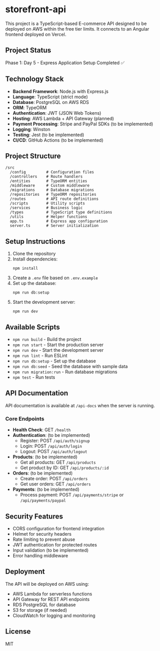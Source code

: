 # storefront-api

This project is a TypeScript-based E-commerce API designed to be deployed on AWS within the free tier limits. It connects to an Angular frontend deployed on Vercel.

## Project Status

Phase 1: Day 5 - Express Application Setup Completed ✅

## Technology Stack

- **Backend Framework**: Node.js with Express.js
- **Language**: TypeScript (strict mode)
- **Database**: PostgreSQL on AWS RDS
- **ORM**: TypeORM
- **Authentication**: JWT (JSON Web Tokens)
- **Hosting**: AWS Lambda + API Gateway (planned)
- **Payment Processing**: Stripe and PayPal SDKs (to be implemented)
- **Logging**: Winston
- **Testing**: Jest (to be implemented)
- **CI/CD**: GitHub Actions (to be implemented)

## Project Structure

```
/src
  /config         # Configuration files
  /controllers    # Route handlers
  /entities       # TypeORM entities
  /middleware     # Custom middleware
  /migrations     # Database migrations
  /repositories   # TypeORM repositories
  /routes         # API route definitions
  /scripts        # Utility scripts
  /services       # Business logic
  /types          # TypeScript type definitions
  /utils          # Helper functions
  app.ts          # Express app configuration
  server.ts       # Server initialization
```

## Setup Instructions

1. Clone the repository
2. Install dependencies:
   ```
   npm install
   ```
3. Create a `.env` file based on `.env.example`
4. Set up the database:
   ```
   npm run db:setup
   ```
5. Start the development server:
   ```
   npm run dev
   ```

## Available Scripts

- `npm run build` - Build the project
- `npm run start` - Start the production server
- `npm run dev` - Start the development server
- `npm run lint` - Run ESLint
- `npm run db:setup` - Set up the database
- `npm run db:seed` - Seed the database with sample data
- `npm run migration:run` - Run database migrations
- `npm test` - Run tests

## API Documentation

API documentation is available at `/api-docs` when the server is running.

### Core Endpoints

- **Health Check**: GET `/health`
- **Authentication**: (to be implemented)
  - Register: POST `/api/auth/signup`
  - Login: POST `/api/auth/login`
  - Logout: POST `/api/auth/logout`
- **Products**: (to be implemented)
  - Get all products: GET `/api/products`
  - Get product by ID: GET `/api/products/:id`
- **Orders**: (to be implemented)
  - Create order: POST `/api/orders`
  - Get user orders: GET `/api/orders`
- **Payments**: (to be implemented)
  - Process payment: POST `/api/payments/stripe` or `/api/payments/paypal`

## Security Features

- CORS configuration for frontend integration
- Helmet for security headers
- Rate limiting to prevent abuse
- JWT authentication for protected routes
- Input validation (to be implemented)
- Error handling middleware

## Deployment

The API will be deployed on AWS using:
- AWS Lambda for serverless functions
- API Gateway for REST API endpoints
- RDS PostgreSQL for database
- S3 for storage (if needed)
- CloudWatch for logging and monitoring

## License

MIT